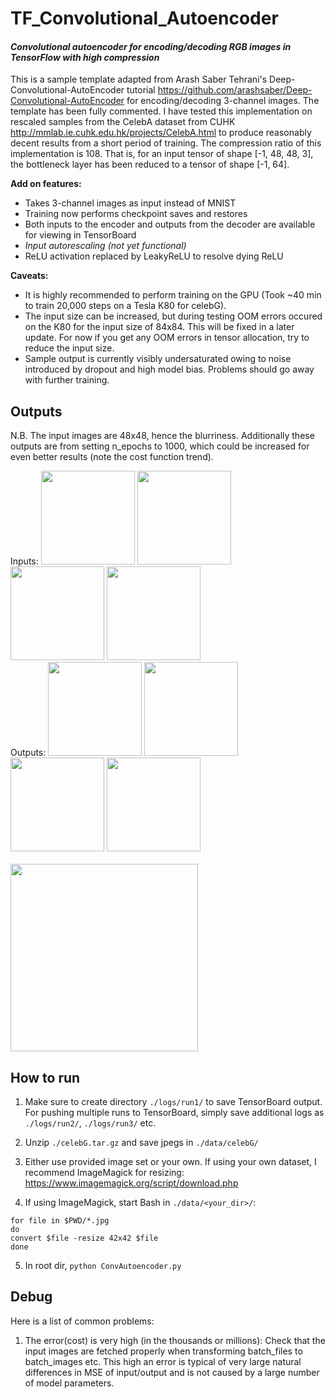 # TF_Convolutional_Autoencoder
#### _Convolutional autoencoder for encoding/decoding RGB images in TensorFlow with high compression_

This is a sample template adapted from Arash Saber Tehrani's Deep-Convolutional-AutoEncoder tutorial https://github.com/arashsaber/Deep-Convolutional-AutoEncoder for encoding/decoding 3-channel images. The template has been fully commented. I have tested this implementation on rescaled samples from the CelebA dataset from CUHK http://mmlab.ie.cuhk.edu.hk/projects/CelebA.html to produce reasonably decent results from a short period of training. The compression ratio of this implementation is 108. That is, for an input tensor of shape [-1, 48, 48, 3], the bottleneck layer has been reduced to a tensor of shape [-1, 64].

**Add on features:**
* Takes 3-channel images as input instead of MNIST
* Training now performs checkpoint saves and restores
* Both inputs to the encoder and outputs from the decoder are available for viewing in TensorBoard
* _Input autorescaling (not yet functional)_
* ReLU activation replaced by LeakyReLU to resolve dying ReLU

**Caveats:**
* It is highly recommended to perform training on the GPU (Took ~40 min to train 20,000 steps on a Tesla K80 for celebG).
* The input size can be increased, but during testing OOM errors occured on the K80 for the input size of 84x84. This will be fixed in a later update. For now if you get any OOM errors in tensor allocation, try to reduce the input size.
* Sample output is currently visibly undersaturated owing to noise introduced by dropout and high model bias. Problems should go away with further training.

## Outputs
N.B. The input images are 48x48, hence the blurriness. Additionally these outputs are from setting n_epochs to 1000, which could be increased for even better results (note the cost function trend).

Inputs:
<img src="https://github.com/MrDavidYu/TF_Convolutional_Autoencoder/blob/master/sample_output/A0.png" width="150" height="150" />
<img src="https://github.com/MrDavidYu/TF_Convolutional_Autoencoder/blob/master/sample_output/B0.png" width="150" height="150" />
<img src="https://github.com/MrDavidYu/TF_Convolutional_Autoencoder/blob/master/sample_output/C0.png" width="150" height="150" />
<img src="https://github.com/MrDavidYu/TF_Convolutional_Autoencoder/blob/master/sample_output/D0.png" width="150" height="150" />
<br>
Outputs:
<img src="https://github.com/MrDavidYu/TF_Convolutional_Autoencoder/blob/master/sample_output/A1.png" width="150" height="150" />
<img src="https://github.com/MrDavidYu/TF_Convolutional_Autoencoder/blob/master/sample_output/B1.png" width="150" height="150" />
<img src="https://github.com/MrDavidYu/TF_Convolutional_Autoencoder/blob/master/sample_output/C1.png" width="150" height="150" />
<img src="https://github.com/MrDavidYu/TF_Convolutional_Autoencoder/blob/master/sample_output/D1.png" width="150" height="150" />
<br>
<br>
<img src="https://github.com/MrDavidYu/TF_Convolutional_Autoencoder/blob/master/sample_output/cost.png" height="300" />
## How to run
1. Make sure to create directory `./logs/run1/` to save TensorBoard output. For pushing multiple runs to TensorBoard, simply save additional logs as `./logs/run2/`, `./logs/run3/` etc.

2. Unzip `./celebG.tar.gz` and save jpegs in `./data/celebG/`

3. Either use provided image set or your own. If using your own dataset, I recommend ImageMagick for resizing: https://www.imagemagick.org/script/download.php

4. If using ImageMagick, start Bash in `./data/<your_dir>/`:
```
for file in $PWD/*.jpg
do
convert $file -resize 42x42 $file
done
```

5. In root dir, `python ConvAutoencoder.py`

## Debug
Here is a list of common problems:
1. The error(cost) is very high (in the thousands or millions): Check that the input images are fetched properly when transforming batch_files to batch_images etc. This high an error is typical of very large natural differences in MSE of input/output and is not caused by a large number of model parameters.
